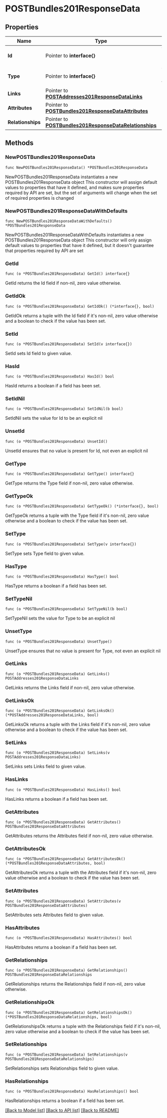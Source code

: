 # POSTBundles201ResponseData

## Properties

Name | Type | Description | Notes
------------ | ------------- | ------------- | -------------
**Id** | Pointer to **interface{}** | The resource&#39;s id | [optional] 
**Type** | Pointer to **interface{}** | The resource&#39;s type | [optional] 
**Links** | Pointer to [**POSTAddresses201ResponseDataLinks**](POSTAddresses201ResponseDataLinks.md) |  | [optional] 
**Attributes** | Pointer to [**POSTBundles201ResponseDataAttributes**](POSTBundles201ResponseDataAttributes.md) |  | [optional] 
**Relationships** | Pointer to [**POSTBundles201ResponseDataRelationships**](POSTBundles201ResponseDataRelationships.md) |  | [optional] 

## Methods

### NewPOSTBundles201ResponseData

`func NewPOSTBundles201ResponseData() *POSTBundles201ResponseData`

NewPOSTBundles201ResponseData instantiates a new POSTBundles201ResponseData object
This constructor will assign default values to properties that have it defined,
and makes sure properties required by API are set, but the set of arguments
will change when the set of required properties is changed

### NewPOSTBundles201ResponseDataWithDefaults

`func NewPOSTBundles201ResponseDataWithDefaults() *POSTBundles201ResponseData`

NewPOSTBundles201ResponseDataWithDefaults instantiates a new POSTBundles201ResponseData object
This constructor will only assign default values to properties that have it defined,
but it doesn't guarantee that properties required by API are set

### GetId

`func (o *POSTBundles201ResponseData) GetId() interface{}`

GetId returns the Id field if non-nil, zero value otherwise.

### GetIdOk

`func (o *POSTBundles201ResponseData) GetIdOk() (*interface{}, bool)`

GetIdOk returns a tuple with the Id field if it's non-nil, zero value otherwise
and a boolean to check if the value has been set.

### SetId

`func (o *POSTBundles201ResponseData) SetId(v interface{})`

SetId sets Id field to given value.

### HasId

`func (o *POSTBundles201ResponseData) HasId() bool`

HasId returns a boolean if a field has been set.

### SetIdNil

`func (o *POSTBundles201ResponseData) SetIdNil(b bool)`

 SetIdNil sets the value for Id to be an explicit nil

### UnsetId
`func (o *POSTBundles201ResponseData) UnsetId()`

UnsetId ensures that no value is present for Id, not even an explicit nil
### GetType

`func (o *POSTBundles201ResponseData) GetType() interface{}`

GetType returns the Type field if non-nil, zero value otherwise.

### GetTypeOk

`func (o *POSTBundles201ResponseData) GetTypeOk() (*interface{}, bool)`

GetTypeOk returns a tuple with the Type field if it's non-nil, zero value otherwise
and a boolean to check if the value has been set.

### SetType

`func (o *POSTBundles201ResponseData) SetType(v interface{})`

SetType sets Type field to given value.

### HasType

`func (o *POSTBundles201ResponseData) HasType() bool`

HasType returns a boolean if a field has been set.

### SetTypeNil

`func (o *POSTBundles201ResponseData) SetTypeNil(b bool)`

 SetTypeNil sets the value for Type to be an explicit nil

### UnsetType
`func (o *POSTBundles201ResponseData) UnsetType()`

UnsetType ensures that no value is present for Type, not even an explicit nil
### GetLinks

`func (o *POSTBundles201ResponseData) GetLinks() POSTAddresses201ResponseDataLinks`

GetLinks returns the Links field if non-nil, zero value otherwise.

### GetLinksOk

`func (o *POSTBundles201ResponseData) GetLinksOk() (*POSTAddresses201ResponseDataLinks, bool)`

GetLinksOk returns a tuple with the Links field if it's non-nil, zero value otherwise
and a boolean to check if the value has been set.

### SetLinks

`func (o *POSTBundles201ResponseData) SetLinks(v POSTAddresses201ResponseDataLinks)`

SetLinks sets Links field to given value.

### HasLinks

`func (o *POSTBundles201ResponseData) HasLinks() bool`

HasLinks returns a boolean if a field has been set.

### GetAttributes

`func (o *POSTBundles201ResponseData) GetAttributes() POSTBundles201ResponseDataAttributes`

GetAttributes returns the Attributes field if non-nil, zero value otherwise.

### GetAttributesOk

`func (o *POSTBundles201ResponseData) GetAttributesOk() (*POSTBundles201ResponseDataAttributes, bool)`

GetAttributesOk returns a tuple with the Attributes field if it's non-nil, zero value otherwise
and a boolean to check if the value has been set.

### SetAttributes

`func (o *POSTBundles201ResponseData) SetAttributes(v POSTBundles201ResponseDataAttributes)`

SetAttributes sets Attributes field to given value.

### HasAttributes

`func (o *POSTBundles201ResponseData) HasAttributes() bool`

HasAttributes returns a boolean if a field has been set.

### GetRelationships

`func (o *POSTBundles201ResponseData) GetRelationships() POSTBundles201ResponseDataRelationships`

GetRelationships returns the Relationships field if non-nil, zero value otherwise.

### GetRelationshipsOk

`func (o *POSTBundles201ResponseData) GetRelationshipsOk() (*POSTBundles201ResponseDataRelationships, bool)`

GetRelationshipsOk returns a tuple with the Relationships field if it's non-nil, zero value otherwise
and a boolean to check if the value has been set.

### SetRelationships

`func (o *POSTBundles201ResponseData) SetRelationships(v POSTBundles201ResponseDataRelationships)`

SetRelationships sets Relationships field to given value.

### HasRelationships

`func (o *POSTBundles201ResponseData) HasRelationships() bool`

HasRelationships returns a boolean if a field has been set.


[[Back to Model list]](../README.md#documentation-for-models) [[Back to API list]](../README.md#documentation-for-api-endpoints) [[Back to README]](../README.md)


